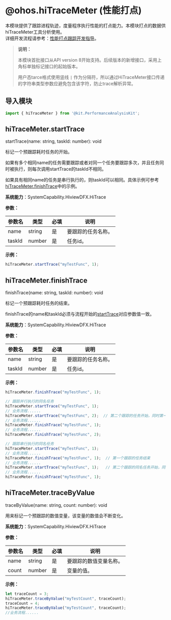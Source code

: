 # @ohos.hiTraceMeter (性能打点)

本模块提供了跟踪进程轨迹，度量程序执行性能的打点能力。本模块打点的数据供hiTraceMeter工具分析使用。  
详细开发流程请参考：[性能打点跟踪开发指导](../../dfx/hitracemeter-guidelines-arkts.md)。

> **说明：**
>
> 本模块首批接口从API version 8开始支持。后续版本的新增接口，采用上角标单独标记接口的起始版本。
>
> 用户态tarce格式使用竖线 `|` 作为分隔符，所以通过HiTraceMeter接口传递的字符串类型参数应避免包含该字符，防止trace解析异常。


## 导入模块

```js
import { hiTraceMeter } from '@kit.PerformanceAnalysisKit';
```


## hiTraceMeter.startTrace

startTrace(name: string, taskId: number): void

标记一个预跟踪耗时任务的开始。

如果有多个相同name的任务需要跟踪或者对同一个任务要跟踪多次，并且任务同时被执行，则每次调用startTrace的taskId不相同。

如果具有相同name的任务是串行执行的，则taskId可以相同。具体示例可参考[hiTraceMeter.finishTrace](#hitracemeterfinishtrace)中的示例。

**系统能力**：SystemCapability.HiviewDFX.HiTrace

**参数：**

| 参数名 | 类型   | 必填 | 说明               |
| ------ | ------ | ---- | ------------------ |
| name   | string | 是   | 要跟踪的任务名称。 |
| taskId | number | 是   | 任务id。           |

**示例：**

```js
hiTraceMeter.startTrace("myTestFunc", 1);
```


## hiTraceMeter.finishTrace

finishTrace(name: string, taskId: number): void

标记一个预跟踪耗时任务的结束。

finishTrace的name和taskId必须与流程开始的[startTrace](#hitracemeterstarttrace)对应参数值一致。

**系统能力**：SystemCapability.HiviewDFX.HiTrace

**参数：**

| 参数名 | 类型   | 必填 | 说明               |
| ------ | ------ | ---- | ------------------ |
| name   | string | 是   | 要跟踪的任务名称。 |
| taskId | number | 是   | 任务id。           |

**示例：**

```js
hiTraceMeter.finishTrace("myTestFunc", 1);
```

```js
// 跟踪并行执行的同名任务
hiTraceMeter.startTrace("myTestFunc", 1);
// 业务流程...... 
hiTraceMeter.startTrace("myTestFunc", 2);  // 第二个跟踪的任务开始，同时第一个跟踪的同名任务还没结束，出现了并行执行，对应接口的taskId需要不同。
// 业务流程...... 
hiTraceMeter.finishTrace("myTestFunc", 1);
// 业务流程...... 
hiTraceMeter.finishTrace("myTestFunc", 2);
```

```js
// 跟踪串行执行的同名任务
hiTraceMeter.startTrace("myTestFunc", 1);
// 业务流程...... 
hiTraceMeter.finishTrace("myTestFunc", 1);  // 第一个跟踪的任务结束
// 业务流程...... 
hiTraceMeter.startTrace("myTestFunc", 1);   // 第二个跟踪的同名任务开始，同名的待跟踪任务串行执行。
// 业务流程...... 
hiTraceMeter.finishTrace("myTestFunc", 1);
```


## hiTraceMeter.traceByValue

traceByValue(name: string, count: number): void

用来标记一个预跟踪的数值变量，该变量的数值会不断变化。

**系统能力**：SystemCapability.HiviewDFX.HiTrace

**参数：**

| 参数名 | 类型   | 必填 | 说明                   |
| ------ | ------ | ---- | ---------------------- |
| name   | string | 是   | 要跟踪的数值变量名称。 |
| count  | number | 是   | 变量的值。             |

**示例：**
```js
let traceCount = 3;
hiTraceMeter.traceByValue("myTestCount", traceCount);
traceCount = 4;
hiTraceMeter.traceByValue("myTestCount", traceCount);
//业务流程......
```
